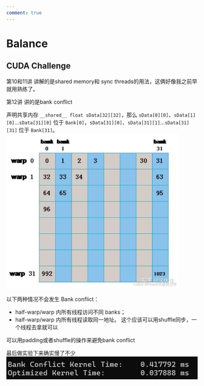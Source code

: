 ```yaml
---
comment: true
---
```

# Balance
## CUDA Challenge

第10和11讲 讲解的是shared memory和 sync threads的用法，这俩好像我之前早就用熟练了。

第12讲 讲的是bank conflict

声明共享内存 `__shared__ float sData[32][32]`，那么 `sData[0][0]`、`sData[1][0]`...`sData[31][0]` 位于 `Bank[0]`，`sData[31][0]`、`sData[31][1]`...`sData[31][31]` 位于 `Bank[31]`。
![](../../图片/4.23bank.png)

以下两种情况不会发生 Bank conflict：

- half-warp/warp 内所有线程访问不同 banks；
- half-warp/warp 内所有线程读取同一地址。 这个应该可以用shuffle同步，一个线程去拿就可以

可以用padding或者shuffle的操作来避免bank conflict

最后做实验下来确实慢了不少
![](../../图片/4.23result.png)